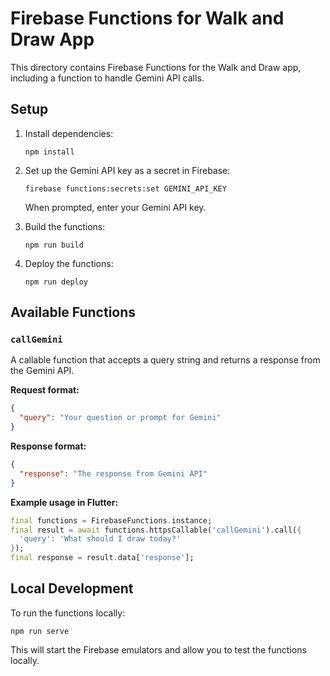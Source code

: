# Firebase Functions for Walk and Draw App

This directory contains Firebase Functions for the Walk and Draw app, including a function to handle Gemini API calls.

## Setup

1. Install dependencies:
   ```
   npm install
   ```

2. Set up the Gemini API key as a secret in Firebase:
   ```
   firebase functions:secrets:set GEMINI_API_KEY
   ```
   When prompted, enter your Gemini API key.

3. Build the functions:
   ```
   npm run build
   ```

4. Deploy the functions:
   ```
   npm run deploy
   ```

## Available Functions

### `callGemini`

A callable function that accepts a query string and returns a response from the Gemini API.

**Request format:**
```json
{
  "query": "Your question or prompt for Gemini"
}
```

**Response format:**
```json
{
  "response": "The response from Gemini API"
}
```

**Example usage in Flutter:**
```dart
final functions = FirebaseFunctions.instance;
final result = await functions.httpsCallable('callGemini').call({
  'query': 'What should I draw today?'
});
final response = result.data['response'];
```

## Local Development

To run the functions locally:

```
npm run serve
```

This will start the Firebase emulators and allow you to test the functions locally. 